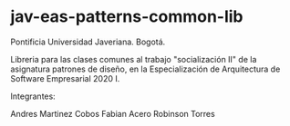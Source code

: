# jav-eas-patterns-common-lib

Pontificia Universidad Javeriana. Bogotá.

Libreria para las clases comunes al trabajo "socialización II" de la asignatura patrones de diseño, en la Especialización de Arquitectura de Software Empresarial 2020 I.

Integrantes:

Andres Martinez Cobos
Fabian Acero
Robinson Torres
